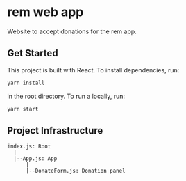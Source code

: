 # rem web app
Website to accept donations for the rem app. 

## Get Started 
This project is built with React. To install dependencies, run: 
```javascript
yarn install
```
in the root directory. To run a locally, run: 
```javascript
yarn start
```

## Project Infrastructure 

```
index.js: Root 
  |
  |--App.js: App
      |
      |--DonateForm.js: Donation panel
```
